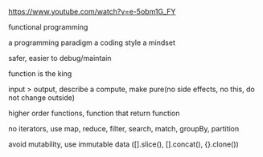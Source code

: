 https://www.youtube.com/watch?v=e-5obm1G_FY

functional programming

  a programming paradigm
  a coding style
  a mindset

  safer, easier to debug/maintain

  function is the king

  input > output, describe a compute, make pure(no side effects, no this, do not change outside)

  higher order functions, function that return function

  no iterators, use map, reduce, filter, search, match, groupBy, partition

  avoid mutability, use immutable data ([].slice(), [].concat(), {}.clone())